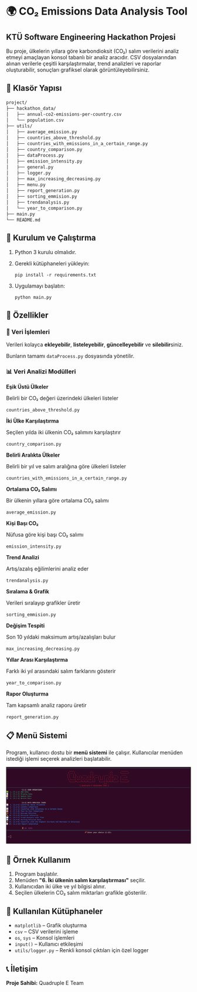 🌍 CO₂ Emissions Data Analysis Tool  
===================================
 
KTÜ Software Engineering Hackathon Projesi
------------------------

Bu proje, ülkelerin yıllara göre karbondioksit (CO₂) salım verilerini analiz etmeyi amaçlayan konsol tabanlı bir analiz aracıdır. CSV dosyalarından alınan verilerle çeşitli karşılaştırmalar, trend analizleri ve raporlar oluşturabilir, sonuçları grafiksel olarak görüntüleyebilirsiniz.

📁 Klasör Yapısı
----------------

    project/
    ├── hackathon_data/
    │   ├── annual-co2-emissions-per-country.csv
    │   └── population.csv
    ├── utils/
    │   ├── average_emission.py
    │   ├── countries_above_threshold.py
    │   ├── countries_with_emissions_in_a_certain_range.py
    │   ├── country_comparison.py
    │   ├── dataProcess.py
    │   ├── emission_intensity.py
    │   ├── general.py
    │   ├── logger.py
    │   ├── max_increasing_decreasing.py
    │   ├── menu.py
    │   ├── report_generation.py
    │   ├── sorting_emmision.py
    │   ├── trendanalysis.py
    │   └── year_to_comparison.py
    ├── main.py
    └── README.md
    

🚀 Kurulum ve Çalıştırma
------------------------

1.  Python 3 kurulu olmalıdır.
2.  Gerekli kütüphaneleri yükleyin:
    
        pip install -r requirements.txt
    
3.  Uygulamayı başlatın:
    
        python main.py
    

🔧 Özellikler
-------------

### 🔢 Veri İşlemleri

Verileri kolayca **ekleyebilir**, **listeleyebilir**, **güncelleyebilir** ve **silebilir**siniz.

Bunların tamamı `dataProcess.py` dosyasında yönetilir.

### 📊 Veri Analizi Modülleri

**Eşik Üstü Ülkeler**

Belirli bir CO₂ değeri üzerindeki ülkeleri listeler

`countries_above_threshold.py`

**İki Ülke Karşılaştırma**

Seçilen yılda iki ülkenin CO₂ salımını karşılaştırır

`country_comparison.py`

**Belirli Aralıkta Ülkeler**

Belirli bir yıl ve salım aralığına göre ülkeleri listeler

`countries_with_emissions_in_a_certain_range.py`

**Ortalama CO₂ Salımı**

Bir ülkenin yıllara göre ortalama CO₂ salımı

`average_emission.py`

**Kişi Başı CO₂**

Nüfusa göre kişi başı CO₂ salımı

`emission_intensity.py`

**Trend Analizi**

Artış/azalış eğilimlerini analiz eder

`trendanalysis.py`

**Sıralama & Grafik**

Verileri sıralayıp grafikler üretir

`sorting_emmision.py`

**Değişim Tespiti**

Son 10 yıldaki maksimum artış/azalışları bulur

`max_increasing_decreasing.py`

**Yıllar Arası Karşılaştırma**

Farklı iki yıl arasındaki salım farklarını gösterir

`year_to_comparison.py`

**Rapor Oluşturma**

Tam kapsamlı analiz raporu üretir

`report_generation.py`

📋 Menü Sistemi
---------------

Program, kullanıcı dostu bir **menü sistemi** ile çalışır. Kullanıcılar menüden istediği işlemi seçerek analizleri başlatabilir.

![Menü Görseli](img/menu.png)

📘 Örnek Kullanım
-----------------

1.  Program başlatılır.
2.  Menüden **"6. İki ülkenin salım karşılaştırması"** seçilir.
3.  Kullanıcıdan iki ülke ve yıl bilgisi alınır.
4.  Seçilen ülkelerin CO₂ salım miktarları grafikle gösterilir.

🧱 Kullanılan Kütüphaneler
--------------------------

*   `matplotlib` – Grafik oluşturma
*   `csv` – CSV verilerini işleme
*   `os`, `sys` – Konsol işlemleri
*   `input()` – Kullanıcı etkileşimi
*   `utils/logger.py` – Renkli konsol çıktıları için özel logger

📞 İletişim
-----------

**Proje Sahibi:** Quadruple E Team
